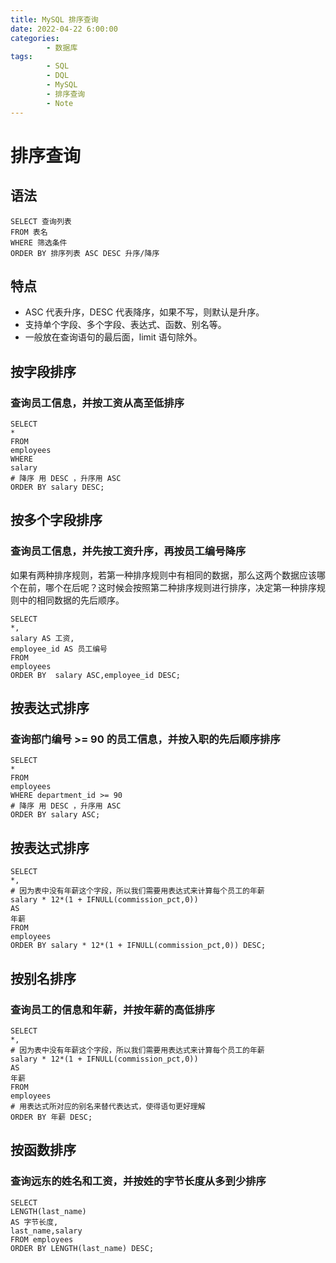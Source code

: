 ```yaml
---
title: MySQL 排序查询
date: 2022-04-22 6:00:00
categories:
        - 数据库
tags:
        - SQL
        - DQL
        - MySQL
        - 排序查询
        - Note
---
```


# 排序查询

## 语法

```MySQL
SELECT 查询列表
FROM 表名
WHERE 筛选条件
ORDER BY 排序列表 ASC DESC 升序/降序
```

## 特点

- ASC 代表升序，DESC 代表降序，如果不写，则默认是升序。
- 支持单个字段、多个字段、表达式、函数、别名等。
- 一般放在查询语句的最后面，limit 语句除外。

## 按字段排序

### 查询员工信息，并按工资从高至低排序

```MySQL
SELECT
*
FROM
employees
WHERE
salary
# 降序 用 DESC ，升序用 ASC
ORDER BY salary DESC;
```

## 按多个字段排序

### 查询员工信息，并先按工资升序，再按员工编号降序

如果有两种排序规则，若第一种排序规则中有相同的数据，那么这两个数据应该哪个在前，哪个在后呢？这时候会按照第二种排序规则进行排序，决定第一种排序规则中的相同数据的先后顺序。

```MySQL
SELECT
*,
salary AS 工资,
employee_id AS 员工编号
FROM
employees
ORDER BY  salary ASC,employee_id DESC;
```

## 按表达式排序

### 查询部门编号 >= 90 的员工信息，并按入职的先后顺序排序

```MySQL
SELECT
*
FROM
employees
WHERE department_id >= 90
# 降序 用 DESC ，升序用 ASC
ORDER BY salary ASC;
```

## 按表达式排序

```MySQL
SELECT
*,
# 因为表中没有年薪这个字段，所以我们需要用表达式来计算每个员工的年薪
salary * 12*(1 + IFNULL(commission_pct,0))
AS
年薪
FROM
employees
ORDER BY salary * 12*(1 + IFNULL(commission_pct,0)) DESC;
```

## 按别名排序

### 查询员工的信息和年薪，并按年薪的高低排序

```MySQL
SELECT
*,
# 因为表中没有年薪这个字段，所以我们需要用表达式来计算每个员工的年薪
salary * 12*(1 + IFNULL(commission_pct,0))
AS
年薪
FROM
employees
# 用表达式所对应的别名来替代表达式，使得语句更好理解
ORDER BY 年薪 DESC;
```

## 按函数排序

### 查询远东的姓名和工资，并按姓的字节长度从多到少排序

```MySQL
SELECT
LENGTH(last_name)
AS 字节长度,
last_name,salary
FROM employees
ORDER BY LENGTH(last_name) DESC;
```

##
